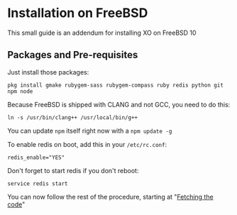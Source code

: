 # Installation on FreeBSD

This small guide is an addendum for installing XO on FreeBSD 10

## Packages and Pre-requisites

Just install those packages:

```
pkg install gmake rubygem-sass rubygem-compass ruby redis python git npm node
```

Because FreeBSD is shipped with CLANG and not GCC, you need to do this:

```
ln -s /usr/bin/clang++ /usr/local/bin/g++
```

You can update `npm` itself right now with a `npm update -g`

To enable redis on boot, add this in your `/etc/rc.conf`:

```
redis_enable="YES"
```

Don't forget to start redis if you don't reboot:

```
service redis start
```

You can now follow the rest of the procedure, starting at "[Fetching the code](https://github.com/vatesfr/xo/blob/master/installation.md#fetching-the-code)"

